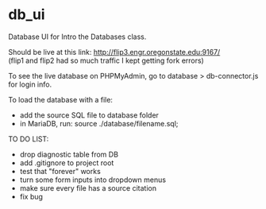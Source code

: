 # db_ui

Database UI for Intro the Databases class. 

Should be live at this link: http://flip3.engr.oregonstate.edu:9167/ <br>
(flip1 and flip2 had so much traffic I kept getting fork errors)

To see the live database on PHPMyAdmin, go to database > db-connector.js for login info.

To load the database with a file: <br>
 - add the source SQL file to database folder <br>
 - in MariaDB, run: source ./database/filename.sql;


TO DO LIST: 
- drop diagnostic table from DB
- add .gitignore to project root
- test that "forever" works 
- turn some form inputs into dropdown menus
- make sure every file has a source citation
- fix bug 

